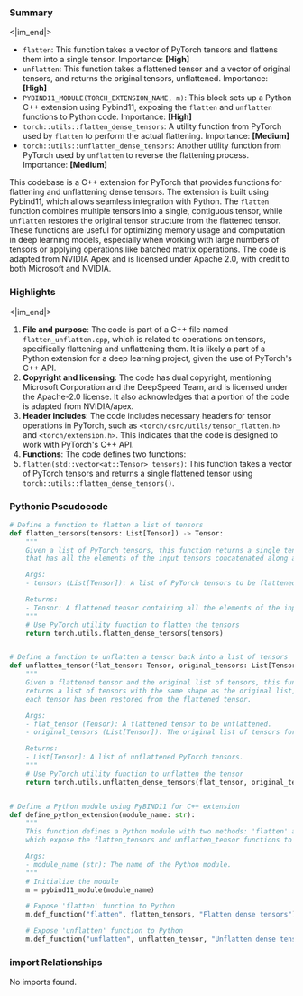 

### Summary

<|im_end|>

* `flatten`: This function takes a vector of PyTorch tensors and flattens them into a single tensor. Importance: **[High]**
* `unflatten`: This function takes a flattened tensor and a vector of original tensors, and returns the original tensors, unflattened. Importance: **[High]**
* `PYBIND11_MODULE(TORCH_EXTENSION_NAME, m)`: This block sets up a Python C++ extension using Pybind11, exposing the `flatten` and `unflatten` functions to Python code. Importance: **[High]**
* `torch::utils::flatten_dense_tensors`: A utility function from PyTorch used by `flatten` to perform the actual flattening. Importance: **[Medium]**
* `torch::utils::unflatten_dense_tensors`: Another utility function from PyTorch used by `unflatten` to reverse the flattening process. Importance: **[Medium]** 

This codebase is a C++ extension for PyTorch that provides functions for flattening and unflattening dense tensors. The extension is built using Pybind11, which allows seamless integration with Python. The `flatten` function combines multiple tensors into a single, contiguous tensor, while `unflatten` restores the original tensor structure from the flattened tensor. These functions are useful for optimizing memory usage and computation in deep learning models, especially when working with large numbers of tensors or applying operations like batched matrix operations. The code is adapted from NVIDIA Apex and is licensed under Apache 2.0, with credit to both Microsoft and NVIDIA.

### Highlights

<|im_end|>

1. **File and purpose**: The code is part of a C++ file named `flatten_unflatten.cpp`, which is related to operations on tensors, specifically flattening and unflattening them. It is likely a part of a Python extension for a deep learning project, given the use of PyTorch's C++ API.
2. **Copyright and licensing**: The code has dual copyright, mentioning Microsoft Corporation and the DeepSpeed Team, and is licensed under the Apache-2.0 license. It also acknowledges that a portion of the code is adapted from NVIDIA/apex.
3. **Header includes**: The code includes necessary headers for tensor operations in PyTorch, such as `<torch/csrc/utils/tensor_flatten.h>` and `<torch/extension.h>`. This indicates that the code is designed to work with PyTorch's C++ API.
4. **Functions**: The code defines two functions:
5. `flatten(std::vector<at::Tensor> tensors)`: This function takes a vector of PyTorch tensors and returns a single flattened tensor using `torch::utils::flatten_dense_tensors()`.

### Pythonic Pseudocode

```python
# Define a function to flatten a list of tensors
def flatten_tensors(tensors: List[Tensor]) -> Tensor:
    """
    Given a list of PyTorch tensors, this function returns a single tensor
    that has all the elements of the input tensors concatenated along a new dimension.

    Args:
    - tensors (List[Tensor]): A list of PyTorch tensors to be flattened.

    Returns:
    - Tensor: A flattened tensor containing all the elements of the input tensors.
    """
    # Use PyTorch utility function to flatten the tensors
    return torch.utils.flatten_dense_tensors(tensors)


# Define a function to unflatten a tensor back into a list of tensors
def unflatten_tensor(flat_tensor: Tensor, original_tensors: List[Tensor]) -> List[Tensor]:
    """
    Given a flattened tensor and the original list of tensors, this function
    returns a list of tensors with the same shape as the original list, where
    each tensor has been restored from the flattened tensor.

    Args:
    - flat_tensor (Tensor): A flattened tensor to be unflattened.
    - original_tensors (List[Tensor]): The original list of tensors for reference.

    Returns:
    - List[Tensor]: A list of unflattened PyTorch tensors.
    """
    # Use PyTorch utility function to unflatten the tensor
    return torch.utils.unflatten_dense_tensors(flat_tensor, original_tensors)


# Define a Python module using PyBIND11 for C++ extension
def define_python_extension(module_name: str):
    """
    This function defines a Python module with two methods: 'flatten' and 'unflatten',
    which expose the flatten_tensors and unflatten_tensor functions to Python.

    Args:
    - module_name (str): The name of the Python module.
    """
    # Initialize the module
    m = pybind11_module(module_name)

    # Expose 'flatten' function to Python
    m.def_function("flatten", flatten_tensors, "Flatten dense tensors")

    # Expose 'unflatten' function to Python
    m.def_function("unflatten", unflatten_tensor, "Unflatten dense tensors")
```


### import Relationships

No imports found.